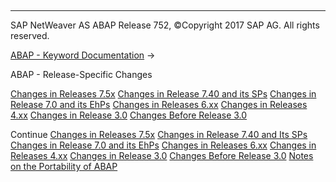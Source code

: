   

* * *

SAP NetWeaver AS ABAP Release 752, ©Copyright 2017 SAP AG. All rights reserved.

[ABAP - Keyword Documentation](javascript:call_link\('abenabap.htm'\)) → 

ABAP - Release-Specific Changes

[Changes in Releases 7.5x](javascript:call_link\('abennews-75.htm'\))
[Changes in Release 7.40 and its SPs](javascript:call_link\('abennews-740.htm'\))
[Changes in Release 7.0 and its EhPs](javascript:call_link\('abennews-70_ehps.htm'\))
[Changes in Releases 6.xx](javascript:call_link\('abennews-6.htm'\))
[Changes in Releases 4.xx](javascript:call_link\('abennews-4.htm'\))
[Changes in Release 3.0](javascript:call_link\('abennews-30.htm'\))
[Changes Before Release 3.0](javascript:call_link\('abennews-21.htm'\))

Continue
[Changes in Releases 7.5x](javascript:call_link\('abennews-75.htm'\))
[Changes in Release 7.40 and Its SPs](javascript:call_link\('abennews-740.htm'\))
[Changes in Release 7.0 and its EhPs](javascript:call_link\('abennews-70_ehps.htm'\))
[Changes in Releases 6.xx](javascript:call_link\('abennews-6.htm'\))
[Changes in Releases 4.xx](javascript:call_link\('abennews-4.htm'\))
[Changes in Release 3.0](javascript:call_link\('abennews-30.htm'\))
[Changes Before Release 3.0](javascript:call_link\('abennews-21.htm'\))
[Notes on the Portability of ABAP](javascript:call_link\('abenportability.htm'\))